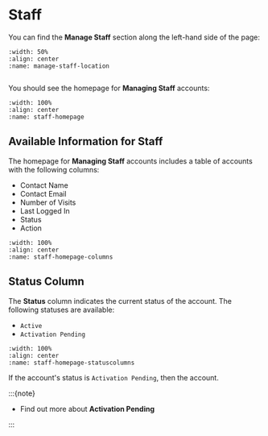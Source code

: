 
# Staff 


You can find the **Manage Staff** section along the left-hand side of the page:

```{figure} ../../_static/solo_app/User/Staff/manage-staff-location.jpeg
:width: 50%
:align: center
:name: manage-staff-location
```


```{include} ../../QuickTips/TogglePrimarySidebar.md
```



You should see the homepage for **Managing Staff** accounts:


```{figure} ../../_static/solo_app/User/Staff/staff-homepage.jpeg
:width: 100%
:align: center
:name: staff-homepage
```



## Available Information for Staff


The homepage for **Managing Staff** accounts includes a table of accounts with the following columns:

- Contact Name
- Contact Email
- Number of Visits
- Last Logged In
- Status
- Action


```{figure} ../../_static/solo_app/User/Staff/staff-homepage-columns.jpeg
:width: 100%
:align: center
:name: staff-homepage-columns
```



## Status Column


The **Status** column indicates the current status of the account. The following statuses are available:

- `Active`
- `Activation Pending`


```{figure} ../../_static/solo_app/User/Staff/staff-homepage-columns-status-column.jpeg
:width: 100%
:align: center
:name: staff-homepage-statuscolumns
```


If the account's status is `Activation Pending`, then the account.


:::{note}

- Find out more about **Activation Pending**

:::
